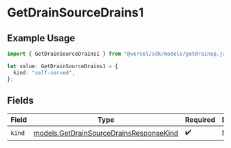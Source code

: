 # GetDrainSourceDrains1

## Example Usage

```typescript
import { GetDrainSourceDrains1 } from "@vercel/sdk/models/getdrainop.js";

let value: GetDrainSourceDrains1 = {
  kind: "self-served",
};
```

## Fields

| Field                                                                                    | Type                                                                                     | Required                                                                                 | Description                                                                              |
| ---------------------------------------------------------------------------------------- | ---------------------------------------------------------------------------------------- | ---------------------------------------------------------------------------------------- | ---------------------------------------------------------------------------------------- |
| `kind`                                                                                   | [models.GetDrainSourceDrainsResponseKind](../models/getdrainsourcedrainsresponsekind.md) | :heavy_check_mark:                                                                       | N/A                                                                                      |